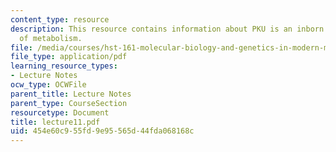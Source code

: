 ```yaml
---
content_type: resource
description: This resource contains information about PKU is an inborn (genetic) error
  of metabolism.
file: /media/courses/hst-161-molecular-biology-and-genetics-in-modern-medicine-fall-2007/454e60c955fd9e95565d44fda068168c_lecture11.pdf
file_type: application/pdf
learning_resource_types:
- Lecture Notes
ocw_type: OCWFile
parent_title: Lecture Notes
parent_type: CourseSection
resourcetype: Document
title: lecture11.pdf
uid: 454e60c9-55fd-9e95-565d-44fda068168c
---
```

